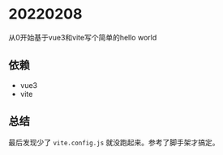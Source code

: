 # 20220208

从0开始基于vue3和vite写个简单的hello world
## 依赖

* vue3
* vite

## 总结

最后发现少了 `vite.config.js` 就没跑起来。参考了脚手架才搞定。
